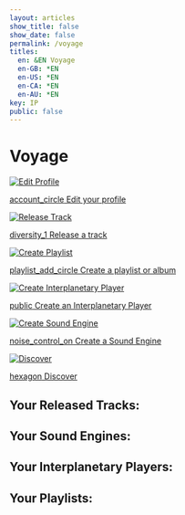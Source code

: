 ```yaml
---
layout: articles
show_title: false
show_date: false
permalink: /voyage
titles:
  en: &EN Voyage
  en-GB: *EN
  en-US: *EN
  en-CA: *EN
  en-AU: *EN
key: IP
public: false
---
```


<!-- Voyage Page Container -->
<div id="voyage-content">
    <h1>Voyage</h1>
  <div class="world-form">
      <div class="form-box">
        <p id="user-info"></p>
        <ul class="user-list" id="user-profile-list">
            <!-- User profile will be populated here -->
        </ul>
        <div class="cards-container">
            <div class="grid grid--p-3">
                <!-- Profile Card -->
                <div class="cell cell--12 cell--lg-4 content">
                    <div>
                        <a href="/voyage/profile">
                            <div class="card card--clickable">
                                <div class="card__image">
                                    <img class="image" src="https://media.maar.world/uploads/default/default-profile.jpg" alt="Edit Profile" />
                                    <div class="card__content">
                                        <p><span class="material-symbols-outlined">account_circle</span> Edit your profile</p>
                                    </div>
                                </div>
                            </div>
                        </a>
                    </div>
                </div>
                <!-- Track Release Card -->
                <div class="cell cell--12 cell--lg-4 content">
                    <div>
                        <a href="/voyage/track-release">
                            <div class="card card--clickable">
                                <div class="card__image">
                                    <img class="image" src="https://media.maar.world/uploads/default/default-tracks.jpg" alt="Release Track" />
                                    <div class="card__content">
                                        <p><span class="material-symbols-outlined">diversity_1</span> Release a track</p>
                                    </div>
                                </div>
                            </div>
                        </a>
                    </div>
                </div>
                <!-- Playlist Creation Card -->
                <div class="cell cell--12 cell--lg-4 content">
                    <div>
                        <a href="/voyage/playlist">
                            <div class="card card--clickable">
                                <div class="card__image">
                                    <img class="image" src="https://media.maar.world/uploads/default/default-playlist.jpg" alt="Create Playlist" />
                                    <div class="card__content">
                                        <p><span class="material-symbols-outlined">playlist_add_circle</span> Create a playlist or album</p>
                                    </div>
                                </div>
                            </div>
                        </a>
                    </div>
                </div>
                <!-- Interplanetary Player Card -->
                <div class="cell cell--12 cell--lg-4 content">
                    <div>
                        <a href="/voyage/interplanetary-player">
                            <div class="card card--clickable">
                                <div class="card__image">
                                    <img class="image" src="https://media.maar.world/uploads/default/default-player.jpg" alt="Create Interplanetary Player" />
                                    <div class="card__content">
                                        <p><span class="material-symbols-outlined">public</span> Create an Interplanetary Player</p>
                                    </div>
                                </div>
                            </div>
                        </a>
                    </div>
                </div>
                <!-- Sound Engine Creation Card -->
                <div class="cell cell--12 cell--lg-4 content">
                    <div>
                        <a href="/voyage/soundengine">
                            <div class="card card--clickable">
                                <div class="card__image">
                                    <img class="image" src="https://media.maar.world/uploads/default/default-soundEngine.jpg" alt="Create Sound Engine" />
                                    <div class="card__content">
                                        <p><span class="material-symbols-outlined">noise_control_on</span> Create a Sound Engine</p>
                                    </div>
                                </div>
                            </div>
                        </a>
                    </div>
                </div>
                <!-- Discover Card -->
                <div class="cell cell--12 cell--lg-4 content">
                    <div>
                        <a href="/">
                            <div class="card card--clickable">
                                <div class="card__image">
                                    <img class="image" src="https://media.maar.world/uploads/default/default-discover.jpg" alt="Discover" />
                                    <div class="card__content">
                                        <p><span class="material-symbols-outlined">hexagon</span> Discover</p>
                                    </div>
                                </div>
                            </div>
                        </a>
                    </div>
                </div>
            </div>
        </div>
        <!-- User Data Sections -->
        <h2>Your Released Tracks:</h2>
        <ul id="tracks-list"></ul>
        <h2>Your Sound Engines:</h2>
        <ul class="soundEngine-list" id="sound-engines-list"></ul>
        <h2>Your Interplanetary Players:</h2>
        <ul class="interplanetaryPlayer-list" id="interplanetary-players-list"></ul>
        <h2>Your Playlists:</h2>
        <ul class="playlist-list" id="playlist-list"></ul>
    </div>
    </div>
    
</div>

<!-- Toast Notification Container -->
<div id="toastContainer" class="toast-container"></div>


<!-- JavaScript to Handle Data Retrieval and Rendering -->
<script>
/**
 * Fetches data from the API with caching using lscache.
 * Specifically used for Sound Engines and other data.
 * @param {string} url - The API endpoint.
 * @param {string} cacheKey - The key to store/retrieve data from cache.
 * @param {number} ttl - Time-to-live for the cache in minutes.
 * @param {boolean} forceRefresh - If true, bypasses the cache.
 * @returns {Promise<Object>} - The fetched data.
 */
async function fetchDataWithCache(url, cacheKey, ttl, forceRefresh = false) {
    if (!forceRefresh) {
        const cachedData = lscache.get(cacheKey);
        if (cachedData) {
            console.log(`Cache hit for ${cacheKey}`);
            return cachedData;
        }
    }

    console.log(`Fetching data from server for ${cacheKey}`);
    try {
        const response = await fetch(url, {
            method: 'GET',
            credentials: 'include', // Include cookies in the request
            headers: {
                'Content-Type': 'application/json'
                // 'Authorization': `Bearer ${token}`, // Removed since token is in HTTP-only cookie
            }
        });
        if (!response.ok) {
            throw new Error(`HTTP error! Status: ${response.status}`);
        }
        const data = await response.json();
        lscache.set(cacheKey, data, ttl); // Cache for specified minutes
        console.log(`Data fetched and cached for ${cacheKey}`);
        return data;
    } catch (error) {
        console.error(`Error fetching data from ${url}:`, error);
        throw error;
    }
}

/**
 * Fetches data directly from the API without using caching.
 * Specifically used for Interplanetary Players (IPP) or real-time data.
 * @param {string} url - The API endpoint.
 * @returns {Promise<Object>} - The fetched data.
 */
async function fetchData(url) {
    console.log(`Fetching data from server: ${url}`);
    try {
        const response = await fetch(url, {
            method: 'GET',
            credentials: 'include', // Include cookies in the request
            headers: {
                'Content-Type': 'application/json'
                // 'Authorization': `Bearer ${token}`, // Removed since token is in HTTP-only cookie
            }
        });
        if (!response.ok) {
            throw new Error(`HTTP error! Status: ${response.status}`);
        }
        const data = await response.json();
        console.log(`Data fetched successfully from ${url}`);
        return data;
    } catch (error) {
        console.error(`Error fetching data from ${url}:`, error);
        throw error;
    }
}

document.addEventListener('DOMContentLoaded', function() {
    const userId = localStorage.getItem('userId');

    if (!userId) {
        console.error('No userId found. Redirecting to login.');
        window.location.href = '/login';
        return;
    }

    // Fetch user profile data
    fetchUserProfile(userId);
});

/**
 * Function to fetch user profile data
 * @param {string} userId
 */
async function fetchUserProfile(userId) {
    const cacheKey = `profile_${userId}`;
    try {
        const data = await fetchDataWithCache(
            `http://media.maar.world:3001/api/profile?userId=${userId}`,
            cacheKey,
            60 // Cache for 60 minutes
        );
        populateUserProfile(data);
    } catch (error) {
        console.error('Error fetching user data:', error);
        showToast('Error fetching user data. Please try again.', 'error');
    }
}

/**
 * Function to populate user profile UI
 * @param {Object} profileData - The user's profile data
 */
function populateUserProfile(profileData) {
    // Populate the user profile list
    populateUserProfileList(profileData);

    console.log('User profile populated:', profileData);

    // Display Sound Engines
    if (Array.isArray(profileData.enginesOwned)) {
        displaySoundEnginesBatch(profileData.enginesOwned);
    } else {
        console.warn('enginesOwned is not an array:', profileData.enginesOwned);
        document.getElementById('sound-engines-list').innerHTML = '<li>No sound engines found.</li>';
    }

    // Display Interplanetary Players
    if (Array.isArray(profileData.interplanetaryPlayersOwned)) {
        displayInterplanetaryPlayersBatch(profileData.interplanetaryPlayersOwned);
    } else {
        console.warn('interplanetaryPlayersOwned is not an array:', profileData.interplanetaryPlayersOwned);
        document.querySelector('.interplanetaryPlayer-list').innerHTML = '<li>No interplanetary players found.</li>';
    }

    // Display Tracks
    if (Array.isArray(profileData.tracksOwned)) {
        displayTracks(profileData.tracksOwned);
    } else {
        console.warn('tracksOwned is not an array:', profileData.tracksOwned);
        document.getElementById('tracks-list').innerHTML = '<li>No tracks found.</li>';
    }

    // Display Playlists
    if (Array.isArray(profileData.playlistsOwned)) {
        displayPlaylists(profileData.playlistsOwned);
    } else {
        console.warn('playlistsOwned is not an array:', profileData.playlistsOwned);
        document.getElementById('playlist-list').innerHTML = '<li>No playlists found.</li>';
    }
}

/**
 * Function to populate the user profile using the user-list structure
 * @param {Object} profileData - The user's profile data
 */
function populateUserProfileList(profileData) {
    const userProfileList = document.getElementById('user-profile-list');

    if (!profileData) {
        userProfileList.innerHTML = '<li>No profile information available.</li>';
        return;
    }

    userProfileList.innerHTML = `
        <li class="voyage-profile">
            <!-- Profile Image -->
            <div class="voyage-profile-pic">
                <a href="/voyage/profile">
                    <img src="https://media.maar.world${profileData.profileImage || '/default_profile.png'}" alt="${profileData.username || 'User'}">
                </a>
            </div>

            <!-- Profile Details -->
            <div class="voyage-details">
                <!-- Display Name and Username -->
                <div class="voyage-display-name">${profileData.displayName || 'Unknown'}</div>
                <div class="voyage-username">
                    <a href="/xplorer/?username=${encodeURIComponent(profileData.username)}" target="_self">
                        @${profileData.username || 'Unknown'}
                    </a>
                </div>

                <!-- Bio -->
                ${profileData.bio ? `<div class="voyage-bio">${profileData.bio}</div>` : ''}

                <!-- Role -->
                <div class="voyage-role"><strong>Role:</strong> ${profileData.role || 'Listener'}</div>

                <!-- 1st Custom Link -->
                ${profileData.customLinks && profileData.customLinks[0] && profileData.customLinks[0] !== '' ? 
                    `<div class="voyage-custom-link">
                        <a href="${profileData.customLinks[0]}" target="_blank">${profileData.customLinks[0]}</a>
                    </div>` 
                    : ''
                }
            </div>
        </li>
    `;
}

/**
 * Function to display tracks on the page
 * @param {Array} tracks - Array of track objects owned by the user.
 */
function displayTracks(tracks) {
    const tracksListElement = document.getElementById('tracks-list');

    if (!tracks || tracks.length === 0) {
        tracksListElement.innerHTML = '<li>No tracks found.</li>';
        console.log('No tracks to display.');
        return;
    }

    tracksListElement.innerHTML = ''; // Clear existing list

    tracks.forEach(track => {
        const artistNames = track.artistNames.map(artist => artist.name).join(', ');

        const trackElement = document.createElement('li');
        trackElement.innerHTML = `
            <strong>Artist Name:</strong> ${artistNames}<br>
            <strong>Song Name:</strong> ${track.trackName}<br>
            <strong>Privacy:</strong> ${track.privacy}<br>
            <strong>Release Date:</strong> ${new Date(track.releaseDate).toLocaleDateString()}
        `;
        tracksListElement.appendChild(trackElement);
    });
    console.log(`${tracks.length} tracks displayed.`);
}

/**
 * Function to display sound engines on the page using batch fetching with caching.
 * Consolidates action buttons into a single "More Options" button with a dropdown menu.
 * @param {Array<string>} engineIds - Array of sound engine IDs owned by the user.
 */
async function displaySoundEnginesBatch(engineIds) {
    console.log('Starting displaySoundEnginesBatch with IDs:', engineIds);

    const soundEnginesListElement = document.getElementById('sound-engines-list');
    soundEnginesListElement.innerHTML = ''; // Clear existing list

    if (!engineIds || engineIds.length === 0) {
        soundEnginesListElement.innerHTML = '<li>No sound engines found.</li>';
        console.log('No sound engines to display.');
        return;
    }

    // Validate and filter sound engine IDs
    const validEngineIds = engineIds.filter(id => isValidObjectId(id));
    if (validEngineIds.length === 0) {
        soundEnginesListElement.innerHTML = '<li>No valid sound engine IDs found.</li>';
        console.warn('No valid sound engine IDs to fetch.');
        return;
    }

    // Create a cache key based on sorted IDs for consistency
    const sortedIds = [...validEngineIds].sort();
    const cacheKey = `soundEngines_batch_${sortedIds.join('_')}`;
    const batchUrl = `http://media.maar.world:3001/api/soundEngines/batch?ids=${sortedIds.join(',')}`;

    try {
        const data = await fetchDataWithCache(
            batchUrl,
            cacheKey,
            5 // Cache for 5 minutes
        );

        if (data.success && Array.isArray(data.soundEngines)) {
            console.log(`Fetched ${data.soundEngines.length} sound engines.`);
            data.soundEngines.forEach(engine => {
                if (!engine || typeof engine !== 'object') {
                    console.warn('Invalid sound engine data:', engine);
                    return;
                }

                const imageUrl = engine.soundEngineImage
                    ? `https://media.maar.world${encodeURI(engine.soundEngineImage)}`
                    : 'https://media.maar.world/uploads/default/default-soundEngine.jpg'; // Provide a default image path

                const soundEngineName = engine.soundEngineName || 'Unnamed Sound Engine';

                // Create DOM elements
                const soundEngineDiv = document.createElement('li');
                soundEngineDiv.classList.add('soundEngine-list-item');

                soundEngineDiv.innerHTML = `
                    <div class="soundEngine-profile-pic">
                        <img src="${imageUrl}" alt="${soundEngineName}" loading="lazy">
                    </div>
                    <div class="soundEngine-details">
                        <div class="soundEngine-name"><strong>Name:</strong> ${soundEngineName}</div>
                        <div class="soundEngine-availability"><strong>Availability:</strong> ${engine.isPublic ? '🌍 Shared' : '🔐 Exclusive'}</div>
                        <div class="soundEngine-params">
                            <strong>Parameters:</strong> 
                            X: ${engine.xParam.label} (${engine.xParam.min} to ${engine.xParam.max}, Init: ${engine.xParam.initValue}) |
                            Y: ${engine.yParam.label} (${engine.yParam.min} to ${engine.yParam.max}, Init: ${engine.yParam.initValue}) |
                            Z: ${engine.zParam.label} (${engine.zParam.min} to ${engine.zParam.max}, Init: ${engine.zParam.initValue})
                        </div>
                    </div>
                    <div class="soundEngine-actions">
                        <!-- More Options Button -->
                        <div class="more-options-container">
                            <button class="more-options-button" onclick="toggleMoreOptions(event)" aria-haspopup="true" aria-expanded="false" aria-label="More options">
                                <span class="material-symbols-outlined">more_horiz</span>
                            </button>
                            <div class="more-options-dropdown">
                                <button class="option-button" onclick="editSoundEngine('${engine._id}')">
                                    <span class="material-symbols-outlined">edit</span> Edit
                                </button>
                                <button class="option-button" onclick="shareSoundEngine('${engine._id}')">
                                    <span class="material-symbols-outlined">share</span> Share
                                </button>
                                <button class="option-button" onclick="deleteSoundEngine('${engine._id}', this)">
                                    <span class="material-symbols-outlined">delete</span> Delete
                                </button>
                            </div>
                        </div>
                    </div>
                `;
                soundEnginesListElement.appendChild(soundEngineDiv);
            });
            console.log('All sound engines displayed successfully.');
        } else {
            console.error('Failed to fetch sound engines:', data.message);
            soundEnginesListElement.innerHTML = '<li>Failed to load sound engines.</li>';
            showToast('Failed to load your sound engines.', 'error');
        }
    } catch (error) {
        console.error('Error displaying sound engines:', error);
        soundEnginesListElement.innerHTML = '<li>An error occurred while loading sound engines.</li>';
        showToast('An error occurred while loading your sound engines.', 'error');
    }
}


/**
 * Function to display interplanetary players on the page using batch fetching.
 * Consolidates action buttons into a single "More Options" button with a dropdown menu.
 * @param {Array<string>} playerIds - Array of interplanetary player IDs owned by the user.
 */
async function displayInterplanetaryPlayersBatch(playerIds) {
    console.log('Starting displayInterplanetaryPlayersBatch with IDs:', playerIds);

    const playersListElement = document.querySelector('.interplanetaryPlayer-list');
    playersListElement.innerHTML = ''; // Clear any existing content

    if (!playerIds || playerIds.length === 0) {
        playersListElement.innerHTML = '<li>No interplanetary players found.</li>';
        console.log('No interplanetary players to display.');
        return;
    }

    // Validate and filter player IDs
    const validPlayerIds = playerIds.filter(id => isValidObjectId(id));
    if (validPlayerIds.length === 0) {
        playersListElement.innerHTML = '<li>No valid interplanetary player IDs found.</li>';
        console.warn('No valid interplanetary player IDs to fetch.');
        return;
    }

    const batchUrl = `http://media.maar.world:3001/api/interplanetaryPlayers/batch?ids=${validPlayerIds.join(',')}`;

    try {
        const data = await fetchData(batchUrl);

        if (data.success && Array.isArray(data.interplanetaryPlayers)) {
            console.log(`Fetched ${data.interplanetaryPlayers.length} interplanetary players.`);
            
            data.interplanetaryPlayers.forEach(player => {
                console.log('Interplanetary Player Object:', player); // Debugging Line

                if (!player || typeof player !== 'object') {
                    console.warn('Invalid interplanetary player data:', player);
                    return;
                }

                // Fetch image from ddd.textureURL, and fall back to a default image
                const imageUrl = player.ddd?.textureURL
                    ? `https://media.maar.world${encodeURI(player.ddd.textureURL)}`
                    : 'https://media.maar.world/uploads/default/default-interplanetaryPlayer.jpg'; // Default image

                // Use artName for the player name
                const playerName = player.artName || 'Unnamed Player'; 
                const sciName = player.sciName || 'Unknown';
                const description = player.description ? player.description.substring(0, 30) + '...' : 'No description available.';

                // Create DOM elements
                const playerDiv = document.createElement('li');
                playerDiv.classList.add('interplanetaryPlayer-list-item');

                playerDiv.innerHTML = `
                    <div class="interplanetaryPlayer-profile-pic">
                        <img src="${imageUrl}" alt="${playerName}" loading="lazy">
                    </div>
                    <div class="interplanetaryPlayer-details">
                        <div class="interplanetaryPlayer-name"><strong>Name:</strong> ${playerName}</div>
                        <div class="interplanetaryPlayer-sciName"><strong>Scientific Name:</strong> ${sciName}</div>
                        <div class="interplanetaryPlayer-description"><strong>Description:</strong> ${description}</div>
                        <div class="interplanetaryPlayer-availability"><strong>Availability:</strong> ${player.isPublic ? '🌍 Public' : '🔐 Private'}</div>
                    </div>
                    <div class="interplanetaryPlayer-actions">
                        <!-- More Options Button -->
                        <div class="more-options-container">
                            <button class="more-options-button" onclick="toggleMoreOptions(event)" aria-haspopup="true" aria-expanded="false" aria-label="More options">
                                <span class="material-symbols-outlined">more_horiz</span>
                            </button>
                            <div class="more-options-dropdown">
                                <button class="option-button" onclick="editInterplanetaryPlayer('${player._id}')">
                                    <span class="material-symbols-outlined">edit</span> Edit
                                </button>
                                <button class="option-button" onclick="shareInterplanetaryPlayer('${player._id}')">
                                    <span class="material-symbols-outlined">share</span> Share
                                </button>
                                <button class="option-button" onclick="deleteInterplanetaryPlayer('${player._id}', this)">
                                    <span class="material-symbols-outlined">delete</span> Delete
                                </button>
                            </div>
                        </div>
                    </div>
                `;
                playersListElement.appendChild(playerDiv);
            });
            console.log('All interplanetary players displayed successfully.');
        } else {
            console.error('Failed to fetch interplanetary players:', data.message);
            playersListElement.innerHTML = '<li>Failed to load interplanetary players.</li>';
            showToast('Failed to load your interplanetary players.', 'error');
        }
    } catch (error) {
        console.error('Error displaying interplanetary players:', error);
        playersListElement.innerHTML = '<li>An error occurred while loading interplanetary players.</li>';
        showToast('An error occurred while loading your interplanetary players.', 'error');
    }
}


/**
 * Function to display playlists on the page.
 * @param {Array} playlists - Array of playlist objects owned by the user.
 */
function displayPlaylists(playlists) {
    const playlistListElement = document.getElementById('playlist-list');

    if (!playlists || playlists.length === 0) {
        playlistListElement.innerHTML = '<li>No playlists found.</li>';
        console.log('No playlists to display.');
        return;
    }

    playlistListElement.innerHTML = ''; // Clear existing list

    playlists.forEach(playlist => {
        const playlistElement = document.createElement('li');
        playlistElement.innerHTML = `
            <strong>Playlist Name:</strong> ${playlist.playlistName}<br>
            <strong>Description:</strong> ${playlist.description || 'No description provided.'}<br>
            <strong>Privacy:</strong> ${playlist.privacy}<br>
            <strong>Created On:</strong> ${new Date(playlist.createdAt).toLocaleDateString()}
        `;
        playlistListElement.appendChild(playlistElement);
    });
    console.log(`${playlists.length} playlists displayed.`);
}

/**
 * Validate if a string is a valid MongoDB ObjectId.
 * @param {string} id
 * @returns {boolean}
 */
function isValidObjectId(id) {
    return /^[a-fA-F0-9]{24}$/.test(id);
}

/**
 * Function to handle editing a sound engine.
 * @param {string} engineId - The ID of the sound engine to edit.
 */
function editSoundEngine(engineId) {
    console.log(`Editing sound engine with ID: ${engineId}`);
    window.location.href = `/voyage/soundEngine?mode=edit&id=${engineId}`;
}

/**
 * Function to handle sharing a sound engine.
 * @param {string} engineId - The ID of the sound engine to share.
 */
function shareSoundEngine(engineId) {
    const shareUrl = `http://maar.world/xplorer/sound-engine/?engineId=${engineId}`;
    console.log(`Sharing sound engine with URL: ${shareUrl}`);
    navigator.clipboard.writeText(shareUrl)
        .then(() => {
            showToast('Sound engine link copied to clipboard!', 'success');
        })
        .catch(err => {
            console.error('Failed to copy sound engine link:', err);
            showToast('Failed to copy the sound engine link. Please try again.', 'error');
        });
}

/**
 * Function to handle editing an interplanetary player.
 * @param {string} playerId - The ID of the interplanetary player to edit.
 */
function editInterplanetaryPlayer(playerId) {
    console.log(`Editing interplanetary player with ID: ${playerId}`);
    window.location.href = `/voyage/interplanetary-player?mode=edit&playerId=${playerId}`;
}

/**
 * Function to handle sharing an interplanetary player.
 * @param {string} playerId - The ID of the interplanetary player to share.
 */
function shareInterplanetaryPlayer(playerId) {
    const shareUrl = `http://maar.world/xplorer/interplanetary-player/?playerId=${playerId}`;
    console.log(`Sharing interplanetary player with URL: ${shareUrl}`);
    navigator.clipboard.writeText(shareUrl)
        .then(() => {
            showToast('Interplanetary player link copied to clipboard!', 'success');
        })
        .catch(err => {
            console.error('Failed to copy interplanetary player link:', err);
            showToast('Failed to copy the interplanetary player link. Please try again.', 'error');
        });
}

/**
 * Function to display Toast Notifications
 * @param {string} message - The message to display
 * @param {string} type - The type of message ('success' or 'error')
 */
function showToast(message, type = 'success') {
    const toastContainer = document.getElementById('toastContainer');
    if (!toastContainer) {
        console.error('Toast container element not found');
        return; // Exit the function if the toast container is missing
    }

    const toast = document.createElement('div');
    const toastId = `toast_${Date.now()}`;
    toast.classList.add('toast');
    toast.setAttribute('id', toastId);
    if (type === 'success') {
        toast.classList.add('success');
    } else if (type === 'error') {
        toast.classList.add('error');
    }
    toast.textContent = message;
    toastContainer.appendChild(toast);

    // Trigger CSS animation
    setTimeout(() => {
        toast.classList.add('show');
    }, 100);

    // Remove toast after animation
    setTimeout(() => {
        toast.classList.remove('show');
        setTimeout(() => {
            const toastElem = document.getElementById(toastId);
            if (toastElem) {
                toastElem.remove();
            }
        }, 500);
    }, 3000);
}

/**
 * Function to toggle the visibility of the More Options dropdown
 * @param {Event} event - The click event
 */
function toggleMoreOptions(event) {
    event.stopPropagation(); // Prevent event from bubbling up
    const dropdown = event.currentTarget.nextElementSibling;
    if (dropdown) {
        const isDisplayed = dropdown.classList.contains('show');
        // Close any other open dropdowns
        closeAllDropdowns();
        if (!isDisplayed) {
            dropdown.classList.add('show');
            event.currentTarget.setAttribute('aria-expanded', 'true');
        } else {
            dropdown.classList.remove('show');
            event.currentTarget.setAttribute('aria-expanded', 'false');
        }
    }
}

/**
 * Function to close all open dropdown menus
 */
function closeAllDropdowns() {
    const dropdowns = document.querySelectorAll('.more-options-dropdown');
    dropdowns.forEach(dropdown => {
        dropdown.classList.remove('show');
    });
    const buttons = document.querySelectorAll('.more-options-button');
    buttons.forEach(button => {
        button.setAttribute('aria-expanded', 'false');
    });
}

// Event listener to close dropdowns when clicking outside
document.addEventListener('click', function(event) {
    // Close all dropdowns if the click is outside any more-options-container
    if (!event.target.closest('.more-options-container')) {
        closeAllDropdowns();
    }
});

/**
 * Function to handle the deletion of a sound engine
 * @param {string} engineId - The ID of the sound engine to delete
 * @param {HTMLElement} button - The delete button that was clicked
 */
async function deleteSoundEngine(engineId, button) {
    const userId = localStorage.getItem('userId');
    const cacheKey = `profile_${userId}`;

    // Confirm deletion with the user
    const confirmation = confirm('Are you sure you want to delete this Sound Engine? This action cannot be undone.');
    if (!confirmation) return;

    // Disable the delete button to prevent multiple clicks
    button.disabled = true;
    button.textContent = 'Deleting...';

    try {
        const response = await fetch(`http://media.maar.world:3001/api/soundEngines/${engineId}`, {
            method: 'DELETE',
            credentials: 'include', // Include cookies
            headers: {
                'Content-Type': 'application/json'
            }
        });

        if (!response.ok) {
            const data = await response.json();
            throw new Error(data.message || 'Failed to delete the Sound Engine.');
        }

        const data = await response.json();
        if (data.success) {
            showToast('Sound Engine deleted successfully!', 'success');
            // Remove the sound engine from the DOM
            const soundEngineListItem = button.closest('.soundEngine-list-item');
            if (soundEngineListItem) {
                soundEngineListItem.remove();
            }
            // Clear the profile cache after deletion
            lscache.remove(cacheKey);
        } else {
            throw new Error(data.message || 'Failed to delete the Sound Engine.');
        }
    } catch (error) {
        console.error('Error deleting Sound Engine:', error);
        showToast(`Error: ${error.message}`, 'error');
        button.disabled = false;
        button.textContent = 'Delete';
    }
}

/**
 * Function to handle the deletion of an interplanetary player
 * @param {string} playerId - The ID of the interplanetary player to delete
 * @param {HTMLElement} button - The delete button that was clicked
 */
async function deleteInterplanetaryPlayer(playerId, buttonElement) {
    const userId = localStorage.getItem('userId');
    const cacheKey = `profile_${userId}`;

    if (!userId) {
        alert('User not authenticated. Please log in.');
        return;
    }

    // Display a confirmation prompt before deletion
    const confirmation = confirm('Are you sure you want to delete this Interplanetary Player? This action cannot be undone.');
    if (!confirmation) return;

    try {
        const response = await fetch(`http://media.maar.world:3001/api/interplanetaryplayers/${playerId}`, {
            method: 'DELETE',
            credentials: 'include', // Include cookies
            headers: {
                'Content-Type': 'application/json',
            },
            body: JSON.stringify({ userId }),
        });

        if (!response.ok) {
            const data = await response.json();
            throw new Error(data.message || 'Failed to delete the Interplanetary Player.');
        }

        const result = await response.json();
        if (result.success) {
            const playerContainer = buttonElement.closest('.interplanetaryPlayer-list-item');
            if (playerContainer) {
                playerContainer.remove();
                showToast('Player deleted successfully.', 'success');
            }
            // Clear the profile cache after deletion
            lscache.remove(cacheKey);
        } else {
            throw new Error(result.message || 'Failed to delete the Interplanetary Player.');
        }
    } catch (error) {
        console.error('Error deleting player:', error);
        showToast(`Error: ${error.message}`, 'error');
    }
}

// Event listener to close dropdowns when clicking outside
document.addEventListener('click', function(event) {
    // If the click is not within a more-options-container, close all dropdowns
    if (!event.target.closest('.more-options-container')) {
        closeAllDropdowns();
    }
});
</script>
